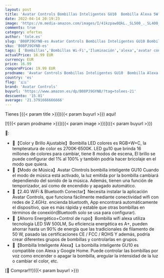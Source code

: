 ```yaml
---
layout: post
title: 'Avatar Controls Bombillas Inteligentes GU10  Bombilla Alexa 5W 500LM  WiFi & Bluetooth Conexión Rápida  Bombilla WiFi Multicolor Regulables RGB+ C+ W  Compatible con Alexa y Google Home  2 Pack'
date: 2022-04-14 20:19:23
image: 'https://m.media-amazon.com/images/I/41kzpaw8QkL._SL500_._SL400_.jpg'
comments: true
category: ofertas
author: 'tole.es'
slug: 'B08PJ9GYNB-es Avatar Controls Bombillas Inteligentes GU10 Bombilla Alexa...'
sku: 'B08PJ9GYNB-es'
tags: [ 'Bombillas','Bombillas Wi-Fi','Iluminación','alexa','avatar controls','google','home','🇪🇸', ]
actualPrice: 16.99 EUR
currency: EUR
price: 16.99
comparePrice: 19.99 EUR
prodname: 'Avatar Controls Bombillas Inteligentes GU10  Bombilla Alexa 5W 500LM  WiFi & Bluetooth Conexión Rápida  Bombilla WiFi Multicolor Regulables RGB+ C+ W  Compatible con Alexa y Google Home  2 Pack'
country: 'es'
flag: '🇪🇸'
brand: 'Avatar Controls'
buyurl: 'https://www.amazon.es/dp/B08PJ9GYNB/?tag=tolees-21'
descuento: '15.01'
average: '21.3791666666666'
---
```


Tienes [{{< param title >}}]({{< param buyurl >}}) aqui!

[![{{< param prodname >}}]({{< param image >}})]({{< param buyurl >}})

🔎:

- 🌟【Color y Brillo Ajustable】Bombilla LED colores es RGB+W+C, la tempteratura de color es 2700K-6500K. LED gu10 que brinda 16 millones de colores para cambiar, tiene 8 modos de escena, El brillo se puede configurar del 1% al 100% y también podría hacer bricolaje en el modo que quiera.
- 🌟【Modo de Música】Avatar Clnntrols bombilla inteligente GU10 Cuando el modo de música está activado, la luz emitida por la bombilla cambiará dependiendo del sonido de la música. Además, tienen una función de temporizador, así como de encendido y apagado automático.
- 🌟【2.4G WiFi & Bluetooth Conectar】Necesita instalar la aplicación Avatar Controls, que funciona fácilmente mediante conectividad wifi con redes de 2.4GHz. encienda bluetooth, App encontrará automáticamente el dispositivo, que es más rápida y estable que otras bombillas en términos de conexión(Bluetooth solo se usa para configurar).
- 🌟【Ahorro Energético+Control de rupo】Bombilla wifi alexa utiliza tecnología LED 5W 500LM, Su eficiencia energética es A+, pueden ahorrar hasta un 90% de energía que las tradicionales de filamento de 50 W, pasado las certificaciones CE / FCC / ROHS Y además, podría crear diferentes grupos de bombillas y controlarlas en grupos.
- 🌟【Bombilla Inteligente Alexa】La bombilla inteligente GU10 es compatible con Alexa y Google Home. Puede controlar las bombillas por voz como encender o apagar la bombilla, aregular la intensidad de la luz o cambiar el color, etc.

[🛒 Comprar!!!]({{< param buyurl >}})
